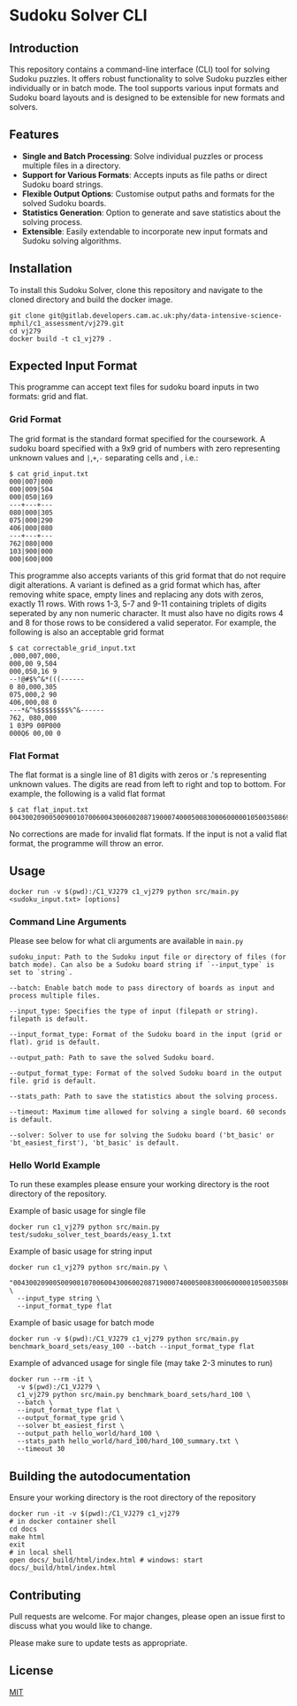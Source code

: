 
# Sudoku Solver CLI

## Introduction

This repository contains a command-line interface (CLI) tool for solving Sudoku puzzles. It offers robust functionality to solve Sudoku puzzles either individually or in batch mode. The tool supports various input formats and Sudoku board layouts and is designed to be extensible for new formats and solvers.

## Features

- **Single and Batch Processing**: Solve individual puzzles or process multiple files in a directory.
- **Support for Various Formats**: Accepts inputs as file paths or direct Sudoku board strings.
- **Flexible Output Options**: Customise output paths and formats for the solved Sudoku boards.
- **Statistics Generation**: Option to generate and save statistics about the solving process.
- **Extensible**: Easily extendable to incorporate new input formats and Sudoku solving algorithms.

## Installation

To install this Sudoku Solver, clone this repository and navigate to the cloned directory and build the docker image.

```
git clone git@gitlab.developers.cam.ac.uk:phy/data-intensive-science-mphil/c1_assessment/vj279.git
cd vj279
docker build -t c1_vj279 .
```

## Expected Input Format
This programme can accept text files for sudoku board inputs in two formats: grid and flat.

### Grid Format
The grid format is the standard format specified for the coursework.
A sudoku board specified with a 9x9 grid of numbers with zero representing unknown values and `|`,`+`,`-` separating cells and , i.e.:
```
$ cat grid_input.txt
000|007|000
000|009|504
000|050|169
---+---+---
080|000|305
075|000|290
406|000|080
---+---+---
762|080|000
103|900|000
000|600|000
```
This programme also accepts variants of this grid format that do not require digit alterations. A variant is defined as a grid format which has, after removing white space, empty lines and replacing any dots with zeros, exactly 11 rows. With rows 1-3, 5-7 and 9-11 containing triplets of digits seperated by any non numeric character. It must also have no digits rows 4 and 8 for those
rows to be considered a valid seperator. For example, the following is also an acceptable grid format

```
$ cat correctable_grid_input.txt
,000,007,000,
000,00 9,504
000,050,16 9
--!@#$%^&*(((------
0 80,000,305
075,000,2 90
406,000,08 0
---*&^%$$$$$$$$%^&------
762, 080,000
1 03P9 00P000
000Q6 00,00 0
```

### Flat Format

The flat format is a single line of 81 digits with zeros or .'s representing unknown values. The digits are read from left to right and top to bottom. For example, the following is a valid flat format

```
$ cat flat_input.txt
004300209005009001070060043006002087190007400050083000600000105003508690042910300
```

No corrections are made for invalid flat formats. If the input is not a valid flat format, the programme will throw an error.



## Usage
```
docker run -v $(pwd):/C1_VJ279 c1_vj279 python src/main.py <sudoku_input.txt> [options]
```

### Command Line Arguments
Please see below for what cli arguments are available in `main.py`

```
sudoku_input: Path to the Sudoku input file or directory of files (for batch mode). Can also be a Sudoku board string if `--input_type` is set to `string`.

--batch: Enable batch mode to pass directory of boards as input and process multiple files.

--input_type: Specifies the type of input (filepath or string). filepath is default.

--input_format_type: Format of the Sudoku board in the input (grid or flat). grid is default.

--output_path: Path to save the solved Sudoku board.

--output_format_type: Format of the solved Sudoku board in the output file. grid is default.

--stats_path: Path to save the statistics about the solving process.

--timeout: Maximum time allowed for solving a single board. 60 seconds is default.

--solver: Solver to use for solving the Sudoku board ('bt_basic' or 'bt_easiest_first'), 'bt_basic' is default.
```

### Hello World Example
To run these examples please ensure your working directory is the root directory of the repository.

Example of basic usage for single file
```
docker run c1_vj279 python src/main.py test/sudoku_solver_test_boards/easy_1.txt
```

Example of basic usage for string input

```
docker run c1_vj279 python src/main.py \
  "004300209005009001070060043006002087190007400050083000600000105003508690042910300" \
  --input_type string \
  --input_format_type flat
```

Example of basic usage for batch mode

```
docker run -v $(pwd):/C1_VJ279 c1_vj279 python src/main.py benchmark_board_sets/easy_100 --batch --input_format_type flat
```

Example of advanced usage for single file (may take 2-3 minutes to run)
```
docker run --rm -it \
  -v $(pwd):/C1_VJ279 \
  c1_vj279 python src/main.py benchmark_board_sets/hard_100 \
  --batch \
  --input_format_type flat \
  --output_format_type grid \
  --solver bt_easiest_first \
  --output_path hello_world/hard_100 \
  --stats_path hello_world/hard_100/hard_100_summary.txt \
  --timeout 30
```

## Building the autodocumentation
Ensure your working directory is the root directory of the repository
```
docker run -it -v $(pwd):/C1_VJ279 c1_vj279
# in docker container shell
cd docs
make html
exit
# in local shell
open docs/_build/html/index.html # windows: start docs/_build/html/index.html
```


## Contributing

Pull requests are welcome. For major changes, please open an issue first
to discuss what you would like to change.

Please make sure to update tests as appropriate.

## License

[MIT](https://choosealicense.com/licenses/mit/)
